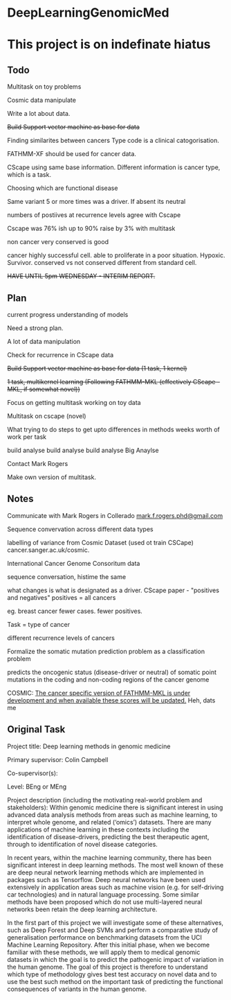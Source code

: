 # DeepLearningGenomicMed

# This project is on indefinate hiatus

## Todo

Multitask on toy problems

Cosmic data manipulate

Write a lot about data.

~~Build Support vector machine as base for data~~

Finding similarites between cancers
Type code is a clinical catogorisation.

FATHMM-XF should be used for cancer data.

CScape using same base information. Different information is cancer type, which is a task.

Choosing which are functional disease

Same variant 5 or more times was a driver.
If absent its neutral

numbers of postiives at recurrence levels agree with Cscape

Cscape was 76% ish up to 90% raise by 3% with multitask

non cancer very conserved is good

cancer highly successful cell. able to proliferate in a poor situation. Hypoxic. Survivor. 
conserved vs not conserved different from standard cell.


~~HAVE UNTIL 5pm WEDNESDAY - INTERIM REPORT.~~

## Plan

current progress understanding of models

Need a strong plan.

A lot of data manipulation

Check for recurrence in CScape data

~~Build Support vector machine as base for data (1 task, 1 kernel)~~

~~1 task, multikernel learning (Following FATHMM-MKL (effectively CScape - MKL, if somewhat novel))~~

Focus on getting multitask working on toy data 

Multitask on cscape (novel)



What trying to do
steps to get upto
differences in methods
weeks worth of work per task

build
analyse
build
analyse
build
analyse
Big Anaylse



Contact Mark Rogers 

Make own version of multitask.




## Notes
Communicate with Mark Rogers in Collerado
[mark.f.rogers.phd@gmail.com](mark.f.rogers.phd@gmail.com)


Sequence convervation across different data types

labelling of variance from Cosmic Dataset (used ot train CSCape) cancer.sanger.ac.uk/cosmic.

International Cancer Genome Consoritum data


sequence conversation, histime the same

what changes is what is designated as a driver.
CScape paper - "positives and negatives"
positives = all cancers

eg. breast cancer fewer cases. fewer positives.

Task = type of cancer

different recurrence levels of cancers


Formalize the somatic mutation prediction problem as a classification problem

predicts the oncogenic status (disease-driver or neutral) of somatic point mutations in the coding and non-coding regions of the cancer genome

COSMIC:
[The cancer specific version of FATHMM-MKL is under development and when available these scores will be updated.](https://cancer.sanger.ac.uk/cosmic/analyses)
Heh, dats me


## Original Task

Project title: Deep learning methods in genomic medicine

Primary supervisor: Colin Campbell

Co-supervisor(s):

Level: BEng or MEng

Project description (including the motivating real-world problem and stakeholders):
Within genomic medicine there is significant interest in using advanced data analysis methods from
areas such as machine learning, to interpret whole genome, and related (‘omics’) datasets. There are many applications of machine learning in these contexts including the identification of disease-drivers, predicting the best therapeutic agent, through to identification of novel disease categories.

In recent years, within the machine learning community, there has been significant interest in deep
learning methods. The most well known of these are deep neural network learning methods which
are implemented in packages such as Tensorflow. Deep neural networks have been used extensively
in application areas such as machine vision (e.g. for self-driving car technologies) and in natural
language processing. Some similar methods have been proposed which do not use multi-layered
neural networks been retain the deep learning architecture. 

In the first part of this project we will investigate some of these alternatives, such as Deep Forest and Deep SVMs and perform a comparative study of generalisation performance on benchmarking datasets from the UCI Machine Learning Repository. After this initial phase, when we become familiar with these methods, we will apply them to medical genomic datasets in which the goal is to predict the pathogenic impact of variation in the human genome. The goal of this project is therefore to understand which type of methodology gives best test accuracy on novel data and to use the best such method on the important task of predicting the functional consequences of variants in the human genome.
